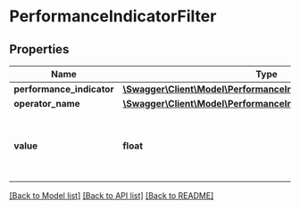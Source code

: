 # PerformanceIndicatorFilter

## Properties
Name | Type | Description | Notes
------------ | ------------- | ------------- | -------------
**performance_indicator** | [**\Swagger\Client\Model\PerformanceIndicatorType**](PerformanceIndicatorType.md) |  | 
**operator_name** | [**\Swagger\Client\Model\PerformanceIndicatorFilterOperatorName**](PerformanceIndicatorFilterOperatorName.md) |  | 
**value** | **float** | Indicates the filter value to apply on this indicator | 

[[Back to Model list]](../README.md#documentation-for-models) [[Back to API list]](../README.md#documentation-for-api-endpoints) [[Back to README]](../README.md)


